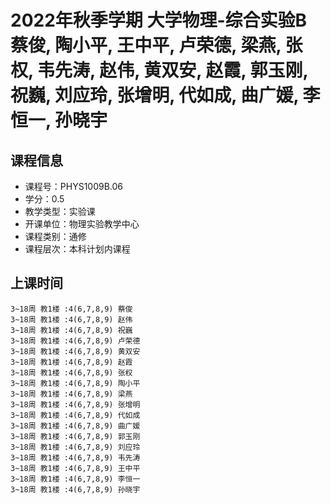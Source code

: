 # 2022年秋季学期 大学物理-综合实验B 蔡俊, 陶小平, 王中平, 卢荣德, 梁燕, 张权, 韦先涛, 赵伟, 黄双安, 赵霞, 郭玉刚, 祝巍, 刘应玲, 张增明, 代如成, 曲广媛, 李恒一, 孙晓宇






## 课程信息

- 课程号：PHYS1009B.06
- 学分：0.5
- 教学类型：实验课
- 开课单位：物理实验教学中心
- 课程类别：通修
- 课程层次：本科计划内课程

## 上课时间

```
3~18周 教1楼 :4(6,7,8,9) 蔡俊
3~18周 教1楼 :4(6,7,8,9) 赵伟
3~18周 教1楼 :4(6,7,8,9) 祝巍
3~18周 教1楼 :4(6,7,8,9) 卢荣德
3~18周 教1楼 :4(6,7,8,9) 黄双安
3~18周 教1楼 :4(6,7,8,9) 赵霞
3~18周 教1楼 :4(6,7,8,9) 张权
3~18周 教1楼 :4(6,7,8,9) 陶小平
3~18周 教1楼 :4(6,7,8,9) 梁燕
3~18周 教1楼 :4(6,7,8,9) 张增明
3~18周 教1楼 :4(6,7,8,9) 代如成
3~18周 教1楼 :4(6,7,8,9) 曲广媛
3~18周 教1楼 :4(6,7,8,9) 郭玉刚
3~18周 教1楼 :4(6,7,8,9) 刘应玲
3~18周 教1楼 :4(6,7,8,9) 韦先涛
3~18周 教1楼 :4(6,7,8,9) 王中平
3~18周 教1楼 :4(6,7,8,9) 李恒一
3~18周 教1楼 :4(6,7,8,9) 孙晓宇
```

